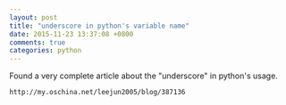 ```yaml
---
layout: post
title: "underscore in python's variable name"
date: 2015-11-23 13:37:08 +0800
comments: true
categories: python
---
```

Found a very complete article about the "underscore" in python's usage.

```html
http://my.oschina.net/leejun2005/blog/387136
```

